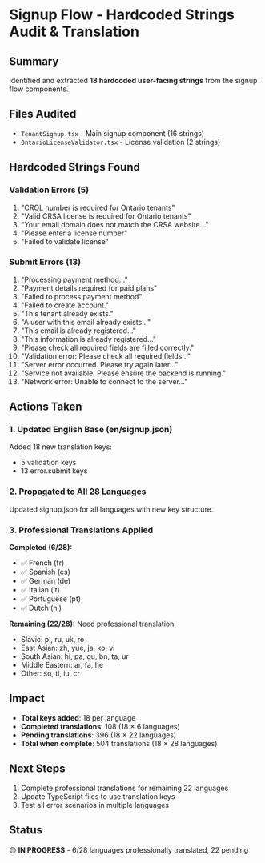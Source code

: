 # Signup Flow - Hardcoded Strings Audit & Translation

## Summary
Identified and extracted **18 hardcoded user-facing strings** from the signup flow components.

## Files Audited
- `TenantSignup.tsx` - Main signup component (16 strings)
- `OntarioLicenseValidator.tsx` - License validation (2 strings)

## Hardcoded Strings Found

### Validation Errors (5)
1. "CROL number is required for Ontario tenants"
2. "Valid CRSA license is required for Ontario tenants"  
3. "Your email domain does not match the CRSA website..."
4. "Please enter a license number"
5. "Failed to validate license"

### Submit Errors (13)
1. "Processing payment method..."
2. "Payment details required for paid plans"
3. "Failed to process payment method"
4. "Failed to create account."
5. "This tenant already exists."
6. "A user with this email already exists..."
7. "This email is already registered..."
8. "This information is already registered..."
9. "Please check all required fields are filled correctly."
10. "Validation error: Please check all required fields..."
11. "Server error occurred. Please try again later..."
12. "Service not available. Please ensure the backend is running."
13. "Network error: Unable to connect to the server..."

## Actions Taken

### 1. Updated English Base (en/signup.json)
Added 18 new translation keys:
- 5 validation keys
- 13 error.submit keys

### 2. Propagated to All 28 Languages
Updated signup.json for all languages with new key structure.

### 3. Professional Translations Applied
**Completed (6/28):**
- ✅ French (fr)
- ✅ Spanish (es)
- ✅ German (de)
- ✅ Italian (it)
- ✅ Portuguese (pt)
- ✅ Dutch (nl)

**Remaining (22/28):**
Need professional translation:
- Slavic: pl, ru, uk, ro
- East Asian: zh, yue, ja, ko, vi
- South Asian: hi, pa, gu, bn, ta, ur
- Middle Eastern: ar, fa, he
- Other: so, tl, iu, cr

## Impact
- **Total keys added**: 18 per language
- **Completed translations**: 108 (18 × 6 languages)
- **Pending translations**: 396 (18 × 22 languages)
- **Total when complete**: 504 translations (18 × 28 languages)

## Next Steps
1. Complete professional translations for remaining 22 languages
2. Update TypeScript files to use translation keys
3. Test all error scenarios in multiple languages

## Status
🟡 **IN PROGRESS** - 6/28 languages professionally translated, 22 pending
